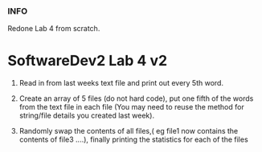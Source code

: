 ### INFO
Redone Lab 4 from scratch.

# SoftwareDev2 Lab 4 v2

1. Read in from last weeks text file and print out every 5th word.

2. Create an array of 5 files (do not hard code), put one fifth of the words from the text file in each file (You may need to reuse the method for string/file details you created last week).

3. Randomly swap the contents of all files,( eg file1 now contains the contents of file3 ....), finally printing the statistics for each of the files
